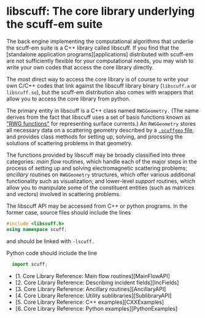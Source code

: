 <h1> <span class=SC>libscuff</span>: The core library
   underlying the <span class=SC>scuff-em</span> suite
</h1>

The back engine implementing the computational algorithms that underlie
the <span class=SC>scuff-em</span> suite is a C++ library called
<span class=SC>libscuff.</span> If you find that the 
[standalone application programs][applications]
distributed with <span class=SC>scuff-em</span> are not sufficiently
flexible for your computational needs, you may wish to write your own
codes that access the core library directly.

The most direct way to access the core library is of course to write 
your own C/C++ codes that link against the 
<span class=SC>libscuff</span> library binary
(`libscuff.a` or `libscuff.so`), 
but the <span class=SC>scuff-em</span> distribution also comes
with wrappers that allow you to access the core library 
from <span class="SC">python</span>.

The primary entity in <span class=SC>libscuff</span> 
is a C++ class named `RWGGeometry.` (The name 
derives from the fact that <span class=SC>libscuff</span>
uses a set of basis functions known as 
["RWG functions"](http://dx.doi.org/10.1109/TAP.1982.1142818)
for representing surface currents.) An `RWGGeometry`
stores all necessary data on a scattering geometry described by a
[`.scuffgeo` file](scuff-EM/reference/scuffEMGeometries.shtml),
and provides class methods for setting up, solving, and 
procssing the solutions of scattering problems in that
geometry.

The functions provided by <span class=SC>libscuff</span> 
may be broadly classified into three categories:
*main flow* routines, which handle each of the major steps 
in the process of setting up and solving electromagnetic scattering 
problems; *ancillary* routines on `RWGGeometry` 
structures, which offer various additional functionality such as 
visualization; and lower-level *support* routines, which 
allow you to manipulate some of the constituent entities 
(such as matrices and vectors) involved in scattering problems.

The <span class=SC>libscuff</span> API may be accessed from C++ or 
<span class=SC>python</span> 
programs. In the former case, source files should 
include the lines 

```C++
#include <libscuff.h>
using namespace scuff;
```

and should be linked with `-lscuff.`

Python code should include the line

 
```python
  import scuff;
```


+ [1. Core Library Reference: Main flow routines][MainFlowAPI]
+ [2. Core Library Reference: Describing incident fields][IncFields]
+ [3. Core Library Reference: Ancillary routines][AncillaryAPI]
+ [4. Core Library Reference: Utility sublibraries][SublibraryAPI]
+ [5. Core Library Reference: C++ examples][CXXExamples]
+ [6. Core Library Reference: Python examples][PythonExamples]
